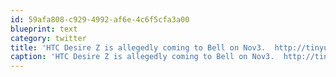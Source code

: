 ```yaml
---
id: 59afa808-c929-4992-af6e-4c6f5cfa3a00
blueprint: text
category: twitter
title: 'HTC Desire Z is allegedly coming to Bell on Nov3.  http://tinyurl.com/2ve44ao'
caption: 'HTC Desire Z is allegedly coming to Bell on Nov3.  http://tinyurl.com/2ve44ao'
---
```

